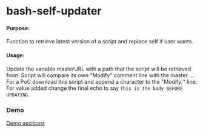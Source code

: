 bash-self-updater
=================
#### Purpose: 
Function to retrieve latest version of a script and replace self if user wants.

#### Usage: 
Update the variable masterURL with a path that the script will be retrieved from.  Script will compare its own "Modify" comment line with the master.
 ... For a PoC download this script and append a character to the "Modify:" line.  For value added change the final echo to say `This is the body BEFORE UPDATING`.

### Demo
[Demo asciicast](https://asciinema.org/a/14240)
